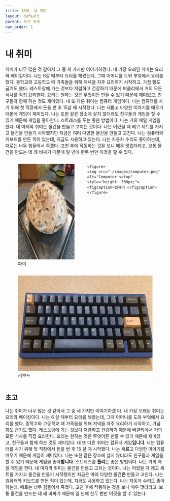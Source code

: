 ```yaml
---
title: 10과- 내 취미
layout: default
parent: 쓰기 숙제
nav_order: 3
---
```


# 내 취미

취미가 너무 많은 것 같아서 그 중 세 가지만 이야기하겠다. 내 가장 오래된 취미는 요리와 베이킹이다. 나는 6살 때부터 요리를 해왔는데, 그때 어머니를 도와 부엌에서 요리를 했다. 중학교와 고등학교 때 가족들을 위해 저녁을 자주 요리하기 시작하고, 가끔 빵도 굽기도 했다. 레스토랑에 가는 것보다 저렴하고 건강하기 때문에 버클리에서 거의 모든 식사를 직접 요리한다. 요리는 원하는 것은 무엇이든 만들 수 있기 때문에 재미있고, 친구들과 함께 하는 것도 재미있다. 내 또 다른 취미는 컴퓨터 게임이다. 나는 컴퓨터를 사기 위해 첫 직장에서 돈을 번 후 15살 때 시작했다. 나는 새롭고 다양한 이야기를 배우기 때문에 게임이 재미있다. 나는 또한 같은 장소에 살지 않더라도 친구들과 게임을 할 수 있기 때문에 게임을 좋아한다. 스트레스를 푸는 좋은 방법이다. 나는 거의 매일 게임을 한다. 내 마지막 취미는 물건을 만들고 고치는 것이다. 나는 어렸을 때 레고 세트를 가지고 물건을 만들기 시작했지만 지금은 여러 다양한 물건울 만들고 고친다. 나는 컴퓨터와 키보드를 만든 적이 있는데, 지금도 사용하고 있는다. 나는 자동차 수리도 좋아하는데, 때로는 너무 힘들어서 죽겠다. 고친 후에 작동하는 것을 보니 매우 멋있더라고. 보통 물건을 만드는 데 꽤 비싸기 때문에 일 년에 한두 번만 이것을 할 수 있다. 

<div style="display: flex; justify-content: center;">
    <figure>
    <img src="./images/pie.png" alt="Key lime pie" style="height: 300px;">
    <figcaption>파이</figcaption>
    </figure>

    <figure>
    <img src="./images/computer.png" alt="Computer setup" style="height: 300px;">
    <figcaption>컴퓨터 </figcaption>
    </figure>

</div>

<div style="display: flex; justify-content: center;">
    <figure>
    <img src="./images/keyboard.png" alt="Keyboard" style="height: 300px;">
    <figcaption>키보드</figcaption>
    </figure>
</div>

## 초고
나는 취미가 너무 많은 것 같아서 그 중 세 가지만 이야기하겠 다. 내 가장 오래된 취미는 요리와 베이킹이다. 나는 6 살 때부터 요리를 해왔는데, 그때 어머니를 도와 부엌에서 요리를 했다. 중학교와 고등학교 때 가족들을 위해 저녁을 자주 요리하기 시작하고, 가끔 빵도 굽기도 했다. 레스토랑에 가는 것보다 저렴하고 건강하기 때문에 버클리에서 거의 모든 식사를 직접 요리한다. 요리는 원하는 것은 무엇이든 만들 수 있기 때문에 재미있고, 친구들과 함께 하는 것도 재미있다. 내 또 다른 취미는 컴퓨터 게임**입니다**. 나는 컴퓨터를 사기 위해 첫 직장에서 돈을 번 후 15 살 때 시작했다. 나는 새**르**고 다양한 이야기를 배우기 때문에 게임이 재미있다. 나는 또한 같은 장소에 살지 않더라도 친구들과 게임을 할 수 있기 때문에 게임을 좋아**합니다**. 스트레스를 **풀리**는 좋은 방법이다. 나는 거의 매일 게임을 한다. 내 마지막 취미는 물건을 만들고 고치는 것이다. 나는 어렸을 때 레고 세트를 가지고 물건을 만들기 시작했지만 지금은 여러 다양한 물건**은** 만들고 고친다. 나는 컴퓨터와 키보드를 만든 적이 있는데, 지금도 사용하고 있는다. 나는 자동차 수리도 좋아하는데, 때로는 너무 힘들어서 죽겠다. 고친 후에 작동하는 것을 보니 매우 멋더라고. 보통 물건을 만드는 데 꽤 비싸기 때문에 일 년에 한두 번만 이것을 할 수 있는다.